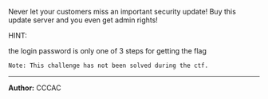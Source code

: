 Never let your customers miss an important security update! Buy this update server and you even get admin rights!

HINT:

the login password is only one of 3 steps for getting the flag
```
Note: This challenge has not been solved during the ctf.
```

---
**Author:** CCCAC
